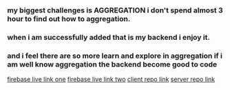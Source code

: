 ### my biggest challenges is AGGREGATION i don't spend almost 3 hour to find out how to aggregation.

### when i am successfully added that is my backend i enjoy it.

### and i feel there are so more learn and explore in aggregation if i am well know aggregation the backend become good to code

[firebase live link one](https://assignment-12-fa47e.web.app/)
[firebase live link two](https://assignment-12-fa47e.firebaseapp.com/)
[client repo link](https://github.com/programming-hero-web-course1/b8a12-client-side-Shiham123)
[server repo link](https://github.com/programming-hero-web-course1/b8a12-server-side-Shiham123)
